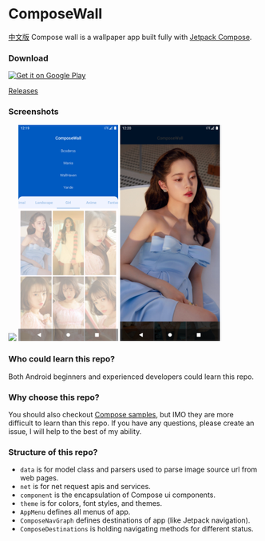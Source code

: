 # ComposeWall

[中文版](README_CN.md)
Compose wall is a wallpaper app built fully
with [Jetpack Compose](https://developer.android.com/jetpack/compose).

### Download

<a href="https://play.google.com/store/apps/details?id=com.danteandroi.composewall">
<img alt="Get it on Google Play" src="https://play.google.com/intl/en_us/badges/images/generic/en_badge_web_generic.png" width="165" height="64" />
</a>

[Releases](https://github.com/DanteAndroid/ComposeWall/releases/)

### Screenshots

<img src="Screenshots/0.png" width="200"> <img src="Screenshots/1.png" width="200"> <img src="Screenshots/2.png" width="200">

### Who could learn this repo?

Both Android beginners and experienced developers could learn this repo.

### Why choose this repo?

You should also checkout [Compose samples](https://github.com/android/compose-samples), but IMO they
are more difficult to learn than this repo. If you have any questions, please create an issue, I
will help to the best of my ability.

### Structure of this repo?

- `data` is for model class and parsers used to parse image source url from web pages.
- `net` is for net request apis and services.
- `component` is the encapsulation of Compose ui components.
- `theme` is for colors, font styles, and themes.
- `AppMenu` defines all menus of app.
- `ComposeNavGraph` defines destinations of app (like Jetpack navigation).
- `ComposeDestinations` is holding navigating methods for different status.

